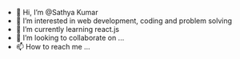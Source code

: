 - 👋 Hi, I’m @Sathya Kumar
- 👀 I’m interested in web development, coding and problem solving 
- 🌱 I’m currently learning react.js 
- 💞️ I’m looking to collaborate on ...
- 📫 How to reach me ...

<!---
Sathya Kumar/Sathya Priya is a ✨ special ✨ repository because its `README.md` (this file) appears on your GitHub profile.
You can click the Preview link to take a look at your changes.
--->
